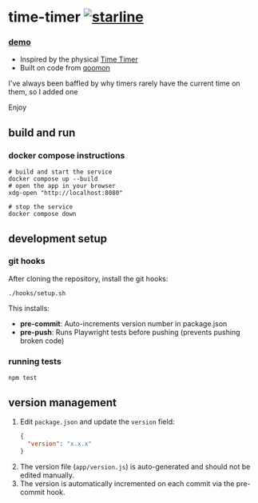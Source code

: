 # time-timer [![starline](https://starlines.qoo.monster/assets/qoomon/time-timer-webapp)](https://github.com/qoomon/starlines)

### [demo](https://timer.andrewchen.website)

- Inspired by the physical [Time Timer](https://www.timetimer.com/)
- Built on code from [qoomon](https://github.com/qoomon/time-timer-webapp)

I've always been baffled by why timers rarely have the current time on them, so I added one  

Enjoy

## build and run
### docker compose instructions
```shell
# build and start the service
docker compose up --build
# open the app in your browser
xdg-open "http://localhost:8080"

# stop the service
docker compose down
```

## development setup

### git hooks
After cloning the repository, install the git hooks:

```shell
./hooks/setup.sh
```

This installs:
- **pre-commit**: Auto-increments version number in package.json
- **pre-push**: Runs Playwright tests before pushing (prevents pushing broken code)

### running tests
```shell
npm test
```

## version management
1. Edit `package.json` and update the `version` field:
   ```json
   {
     "version": "x.x.x"
   }
   ```
2. The version file (`app/version.js`) is auto-generated and should not be edited manually.
3. The version is automatically incremented on each commit via the pre-commit hook.
